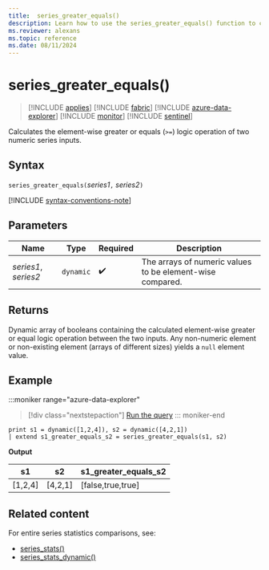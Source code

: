 ```yaml
---
title:  series_greater_equals()
description: Learn how to use the series_greater_equals() function to calculate the element-wise greater or equals (`>=`) logic operation of two numeric series inputs.
ms.reviewer: alexans
ms.topic: reference
ms.date: 08/11/2024
---
```

# series_greater_equals()

> [!INCLUDE [applies](../includes/applies-to-version/applies.md)] [!INCLUDE [fabric](../includes/applies-to-version/fabric.md)] [!INCLUDE [azure-data-explorer](../includes/applies-to-version/azure-data-explorer.md)] [!INCLUDE [monitor](../includes/applies-to-version/monitor.md)] [!INCLUDE [sentinel](../includes/applies-to-version/sentinel.md)]

Calculates the element-wise greater or equals (`>=`) logic operation of two numeric series inputs.

## Syntax

`series_greater_equals(`*series1*`,` *series2*`)`

[!INCLUDE [syntax-conventions-note](../includes/syntax-conventions-note.md)]

## Parameters

| Name | Type | Required | Description |
|--|--|--|--|
| *series1*, *series2* | `dynamic` |  :heavy_check_mark: | The arrays of numeric values to be element-wise compared.|

## Returns

Dynamic array of booleans containing the calculated element-wise greater or equal logic operation between the two inputs. Any non-numeric element or non-existing element (arrays of different sizes) yields a `null` element value.

## Example

:::moniker range="azure-data-explorer"
> [!div class="nextstepaction"]
> <a href="https://dataexplorer.azure.com/clusters/help/databases/Samples?query=H4sIAAAAAAAAAysoyswrUSg2VLBVSKnMS8zNTNaINtQx0jGJ1dRRKDZCFjYBChvGanLVKKRWlKTmpQB1xacXpSaWpBbFpxaWJuYUx4M1FKcWZaYWo0lpFBuCzNMEAIApX6lwAAAA" target="_blank">Run the query</a>
::: moniker-end

```kusto
print s1 = dynamic([1,2,4]), s2 = dynamic([4,2,1])
| extend s1_greater_equals_s2 = series_greater_equals(s1, s2)
```

**Output**

|s1|s2|s1_greater_equals_s2|
|---|---|---|
|[1,2,4]|[4,2,1]|[false,true,true]|

## Related content

For entire series statistics comparisons, see:

* [series_stats()](series-stats-function.md)
* [series_stats_dynamic()](series-stats-dynamic-function.md)
